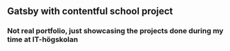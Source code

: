 ## Gatsby with contentful school project

### Not real portfolio, just showcasing the projects done during my time at IT-högskolan

